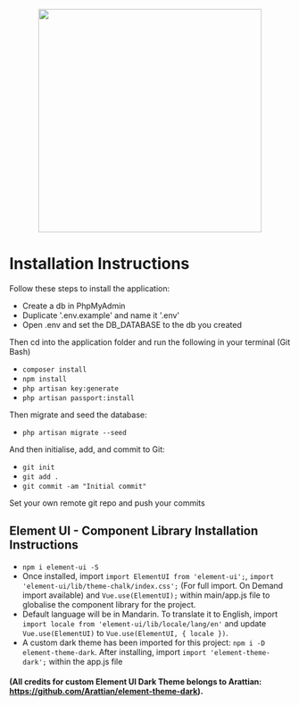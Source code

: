 <p align="center"><img src="https://miro.medium.com/max/984/1*IHI90aWzUnrcfHDuh08YTg.png" width="400"></p>

# Installation Instructions

Follow these steps to install the application:

- Create a db in PhpMyAdmin
- Duplicate '.env.example' and name it '.env'
- Open .env and set the DB_DATABASE to the db you created

Then cd into the application folder and run the following in your terminal (Git Bash)

- `composer install`
- `npm install`
- `php artisan key:generate`
- `php artisan passport:install`

Then migrate and seed the database:

- `php artisan migrate --seed`

And then initialise, add, and commit to Git:

- `git init`
- `git add .`
- `git commit -am "Initial commit"`

Set your own remote git repo and push your commits

## Element UI - Component Library Installation Instructions

- `npm i element-ui -S`
- Once installed, import `import ElementUI from 'element-ui';`, `import 'element-ui/lib/theme-chalk/index.css';` (For full import. On Demand import available) and `Vue.use(ElementUI);` within main/app.js file to globalise the component library for the project.
- Default language will be in Mandarin. To translate it to English, import `import locale from 'element-ui/lib/locale/lang/en'` and update `Vue.use(ElementUI)` to `Vue.use(ElementUI, { locale })`.
- A custom dark theme has been imported for this project: `npm i -D element-theme-dark`. After installing, import `import 'element-theme-dark';` within the app.js file 
#### (All credits for custom Element UI Dark Theme belongs to Arattian: https://github.com/Arattian/element-theme-dark).

